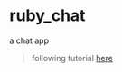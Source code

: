 # ruby_chat
a chat app

> following tutorial [here](https://medium.freecodecamp.org/lets-create-an-intermediate-level-ruby-on-rails-application-d7c6e997c63f)